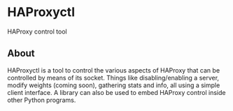 HAProxyctl
==========

HAProxy control tool

About
-----

HAProxyctl is a tool to control the various aspects of HAProxy that can be controlled by means of its socket. Things like disabling/enabling a server, modify weights (coming soon), gathering stats and info, all using a simple client interface. A library can also be used to embed HAProxy control inside other Python programs.
